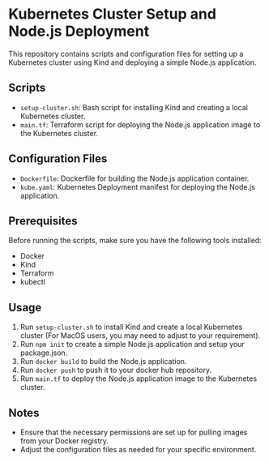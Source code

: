 # Kubernetes Cluster Setup and Node.js Deployment

This repository contains scripts and configuration files for setting up a Kubernetes cluster using Kind and deploying a simple Node.js application.

## Scripts

- `setup-cluster.sh`: Bash script for installing Kind and creating a local Kubernetes cluster.
- `main.tf`: Terraform script for deploying the Node.js application image to the Kubernetes cluster.
  
## Configuration Files

- `Dockerfile`: Dockerfile for building the Node.js application container.
- `kube.yaml`: Kubernetes Deployment manifest for deploying the Node.js application.

## Prerequisites

Before running the scripts, make sure you have the following tools installed:

- Docker
- Kind
- Terraform
- kubectl

## Usage

1. Run `setup-cluster.sh` to install Kind and create a local Kubernetes cluster (For MacOS users, you may need to adjust to your requirement).
2. Run `npm init` to create a simple Node.js application and setup your package.json.
3. Run `docker build` to build the Node.js application.
4. Run `docker push` to push it to your docker hub repository.
5. Run `main.tf` to deploy the Node.js application image to the Kubernetes cluster.

## Notes

- Ensure that the necessary permissions are set up for pulling images from your Docker registry.
- Adjust the configuration files as needed for your specific environment.

